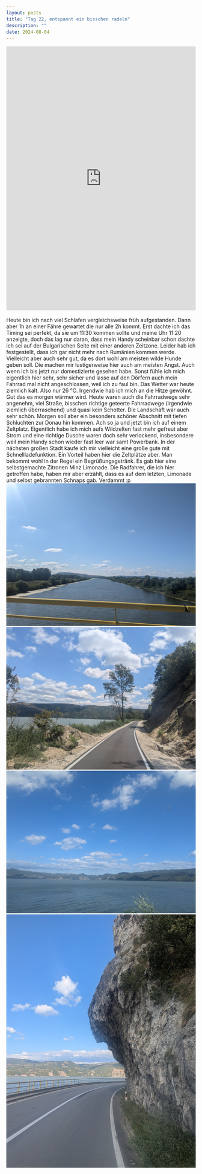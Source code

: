 ```yaml
---
layout: posts
title: "Tag 22, entspannt ein bisschen radeln"
description: ""
date: 2024-08-04
---
```

<iframe src="https://www.komoot.com/de-de/tour/1762682645/embed?share_token=aBg7p1Y3mGlvZXddAx6A34k6xTmZwjCJEAsg60ewWrED2jzA54&profile=1" width="100%" height="700" frameborder="0" scrolling="no"></iframe>

Heute bin ich nach viel Schlafen vergleichsweise früh aufgestanden. Dann aber 1h an einer Fähre gewartet die nur alle 2h kommt. Erst dachte ich das Timing sei perfekt, da sie um 11:30 kommen sollte und meine Uhr 11:20 anzeigte, doch das lag nur daran, dass mein Handy scheinbar schon dachte ich sei auf der Bulgarischen Seite mit einer anderen Zeitzone. Leider hab ich festgestellt, dass ich gar nicht mehr nach Rumänien kommen werde. Vielleicht aber auch sehr gut, da es dort wohl am meisten wilde Hunde geben soll. Die machen mir lustigerweise hier auch am meisten Angst. Auch wenn ich bis jetzt nur domestizierte gesehen habe. Sonst fühle ich mich eigentlich hier sehr, sehr sicher und lasse auf den Dörfern auch mein Fahrrad mal nicht angeschlossen, weil ich zu faul bin.
Das Wetter war heute ziemlich kalt. Also nur 26 °C. Irgendwie hab ich mich an die Hitze gewöhnt. Gut das es morgen wärmer wird. Heute waren auch die Fahrradwege sehr angenehm, viel Straße, bisschen richtige geteerte Fahrradwege (irgendwie ziemlich überraschend) und quasi kein Schotter. 
Die Landschaft war auch sehr schön. Morgen soll aber ein besonders schöner Abschnitt mit tiefen Schluchten zur Donau hin kommen.
Ach so ja und jetzt bin ich auf einem Zeltplatz. Eigentlich habe ich mich aufs Wildzelten fast mehr gefreut aber Strom und eine richtige Dusche waren doch sehr verlockend, insbesondere weil mein Handy schon wieder fast leer war samt Powerbank. In der nächsten großen Stadt kaufe ich mir vielleicht eine große gute mit Schnellladefunktion.
Ein Vorteil haben hier die Zeltplätze aber. Man bekommt wohl in der Regel ein Begrüßungsgetränk. Es gab hier eine selbstgemachte Zitronen Minz Limonade. Die Radfahrer, die ich hier getroffen habe, haben mir aber erzählt, dass es auf dem letzten, Limonade und selbst gebrannten Schnaps gab. Verdammt :p
![](/assets/images/PXL_20240804_071956207.jpg)
![](/assets/images/PXL_20240804_102133521.jpg)
![](/assets/images/PXL_20240804_135234749.jpg)
![](/assets/images/PXL_20240804_142256678.jpg)